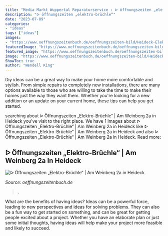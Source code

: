 ```yaml
---
title: "Media Markt Wuppertal Reparaturservice : ᐅ öffnungszeiten „elektro-brüchle“"
description: "ᐅ öffnungszeiten „elektro-brüchle“"
date: "2023-07-09"
categories:
- "ideas"
tags: ["ideas"]
images:
- "https://www.oeffnungszeitenbuch.de/oeffnungszeiten-bild/Heideck-Elektro-Bruechle-352107O.png"
featuredImage: "https://www.oeffnungszeitenbuch.de/oeffnungszeiten-bild/Heideck-Elektro-Bruechle-352107O.png"
featured_image: "https://www.oeffnungszeitenbuch.de/oeffnungszeiten-bild/Heideck-Elektro-Bruechle-352107O.png"
image: "https://www.oeffnungszeitenbuch.de/oeffnungszeiten-bild/Heideck-Elektro-Bruechle-352107O.png"
ShowToc: true
author: "Wendell King"
---
```



Diy ideas can be a great way to make your home more comfortable and stylish. From simple repairs to completely new installations, there are many options available to those who are willing to take the time to make their homes just the way they want them. Whether you're looking for a new addition or an update on your current home, these tips can help you get started.

	

		
searching about ᐅ Öffnungszeiten „Elektro-Brüchle“ | Am Weinberg 2a in Heideck you've visit to the right place. We have 1 Images about ᐅ Öffnungszeiten „Elektro-Brüchle“ | Am Weinberg 2a in Heideck like ᐅ Öffnungszeiten „Elektro-Brüchle“ | Am Weinberg 2a in Heideck and also ᐅ Öffnungszeiten „Elektro-Brüchle“ | Am Weinberg 2a in Heideck. Read more:
		
    
## ᐅ Öffnungszeiten „Elektro-Brüchle“ | Am Weinberg 2a In Heideck

<img loading=lazy src="https://www.oeffnungszeitenbuch.de/oeffnungszeiten-bild/Heideck-Elektro-Bruechle-352107O.png" onerror="this.onerror=null;this.src='https://tse4.mm.bing.net/th?id=OIP.SmlrIoFb1TxKp-VVRJo-aAHaFj&amp;pid=15.1';" alt="ᐅ Öffnungszeiten „Elektro-Brüchle“ | Am Weinberg 2a in Heideck">

_Source: oeffnungszeitenbuch.de_

>. 

	

What are the benefits of having ideas?
Ideas can be a powerful force, leading to new perspectives and ideas for solving problems. They can also be a fun way to get started on something, and can be great for getting people excited about a project. Whether you have an elaborate plan or just some initial thoughts, having ideas will help make your project more feasible and likely to succeed.

